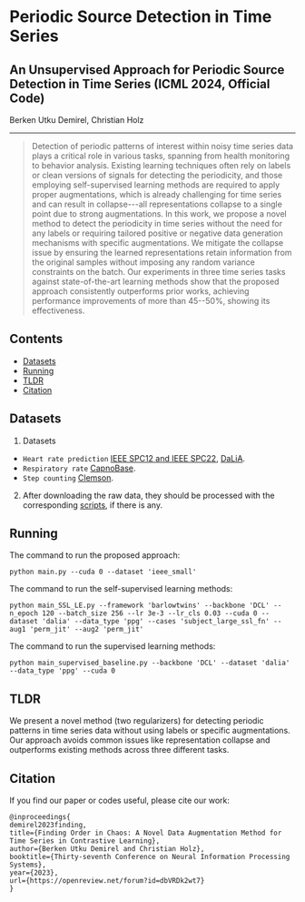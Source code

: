 # Periodic Source Detection in Time Series



## An Unsupervised Approach for Periodic Source Detection in Time Series (ICML 2024, Official Code)

Berken Utku Demirel, Christian Holz<br/>

<p align="center">
</p>

---

> Detection of periodic patterns of interest within noisy time series data plays a critical role in various tasks, spanning from health monitoring to behavior analysis.
Existing learning techniques often rely on labels or clean versions of signals for detecting the periodicity, and those employing self-supervised learning methods are required to apply proper augmentations, which is already challenging for time series and can result in collapse---all representations collapse to a single point due to strong augmentations.
In this work, we propose a novel method to detect the periodicity in time series without the need for any labels or requiring tailored positive or negative data generation mechanisms with specific augmentations.
We mitigate the collapse issue by ensuring the learned representations retain information from the original samples without imposing any random variance constraints on the batch.
Our experiments in three time series tasks against state-of-the-art learning methods show that the proposed approach consistently outperforms prior works, achieving performance improvements of more than 45--50%, showing its effectiveness.


Contents
----------

* [Datasets](#datasets)
* [Running](#running)
* [TLDR](#tldr)
* [Citation](#citation)

Datasets
----------
1. Datasets
- `Heart rate prediction`  [IEEE SPC12 and IEEE SPC22](https://signalprocessingsociety.org/community-involvement/ieee-signal-processing-cup-2015), [DaLiA](https://archive.ics.uci.edu/dataset/495/ppg+dalia).
- `Respiratory rate`  [CapnoBase](https://borealisdata.ca/dataverse/capnobase).
- `Step counting`  [Clemson](https://sites.google.com/view/rmattfeld/pedometer-dataset).
2. After downloading the raw data, they should be processed with the corresponding [scripts](https://github.com/eth-siplab/Unsupervised_Periodicity_Detection/tree/main/Heuristic_and_data_prep), if there is any.

Running
----------
The command to run the proposed approach:
```
python main.py --cuda 0 --dataset 'ieee_small'
```
The command to run the self-supervised learning methods:

```
python main_SSL_LE.py --framework 'barlowtwins' --backbone 'DCL' --n_epoch 120 --batch_size 256 --lr 3e-3 --lr_cls 0.03 --cuda 0 --dataset 'dalia' --data_type 'ppg' --cases 'subject_large_ssl_fn' --aug1 'perm_jit' --aug2 'perm_jit'
```

The command to run the supervised learning methods:
```
python main_supervised_baseline.py --backbone 'DCL' --dataset 'dalia' --data_type 'ppg' --cuda 0
```


TLDR
----------
We present a novel method (two regularizers) for detecting periodic patterns in time series data without using labels or specific augmentations. 
Our approach avoids common issues like representation collapse and outperforms existing methods across three different tasks.


Citation
----------
If you find our paper or codes useful, please cite our work:

    @inproceedings{
    demirel2023finding,
    title={Finding Order in Chaos: A Novel Data Augmentation Method for Time Series in Contrastive Learning},
    author={Berken Utku Demirel and Christian Holz},
    booktitle={Thirty-seventh Conference on Neural Information Processing Systems},
    year={2023},
    url={https://openreview.net/forum?id=dbVRDk2wt7}
    }
